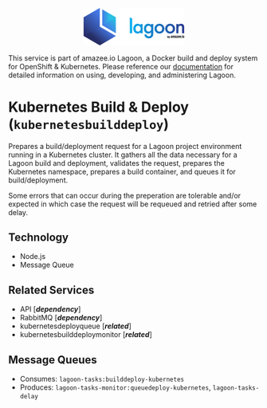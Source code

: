 <p align="center"><img
src="https://raw.githubusercontent.com/amazeeio/lagoon/master/docs/images/lagoon-logo.png"
alt="The Lagoon logo is a blue hexagon split in two pieces with an L-shaped cut"
width="40%"></p>

This service is part of amazee.io Lagoon, a Docker build and deploy system for
OpenShift & Kubernetes. Please reference our [documentation] for detailed
information on using, developing, and administering Lagoon.

# Kubernetes Build & Deploy (`kubernetesbuilddeploy`)

Prepares a build/deployment request for a Lagoon project environment running in
a Kubernetes cluster. It gathers all the data necessary for a Lagoon build and
deployment, validates the request, prepares the Kubernetes namespace, prepares a
build container, and queues it for build/deployment.

Some errors that can occur during the preperation are tolerable and/or expected
in which case the request will be requeued and retried after some delay.

## Technology

* Node.js
* Message Queue

## Related Services

* API [***dependency***]
* RabbitMQ [***dependency***]
* kubernetesdeployqueue [***related***]
* kubernetesbuilddeploymonitor [***related***]

## Message Queues

* Consumes: `lagoon-tasks:builddeploy-kubernetes`
* Produces: `lagoon-tasks-monitor:queuedeploy-kubernetes`, `lagoon-tasks-delay`

[documentation]: https://lagoon.readthedocs.io/

